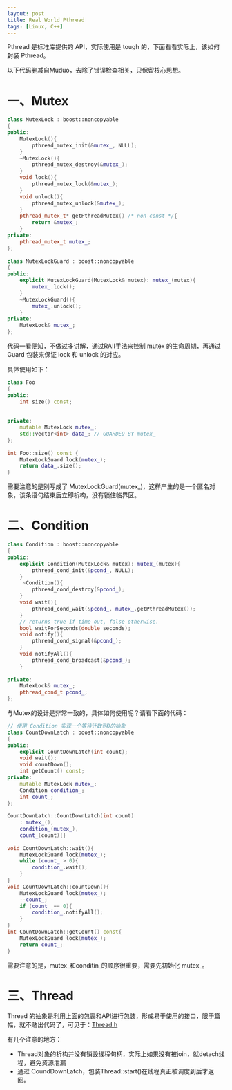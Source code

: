 ```yaml
---
layout: post
title: Real World Pthread
tags: [Linux, C++]
---
```


Pthread 是标准库提供的 API，实际使用是 tough 的，下面看看实际上，该如何封装 Pthread。

以下代码删减自Muduo，去除了错误检查相关，只保留核心思想。

# 一、Mutex

```c++
class MutexLock : boost::noncopyable
{
public:
    MutexLock(){
        pthread_mutex_init(&mutex_, NULL);
    }
    ~MutexLock(){
        pthread_mutex_destroy(&mutex_);
    }
    void lock(){
        pthread_mutex_lock(&mutex_);
    }
    void unlock(){
        pthread_mutex_unlock(&mutex_);
    }
    pthread_mutex_t* getPthreadMutex() /* non-const */{
        return &mutex_;
    }
private:
    pthread_mutex_t mutex_;
};
 
class MutexLockGuard : boost::noncopyable
{
public:
    explicit MutexLockGuard(MutexLock& mutex): mutex_(mutex){
        mutex_.lock();
    }
    ~MutexLockGuard(){
        mutex_.unlock();
    }
private:
    MutexLock& mutex_;
};
```

代码一看便知，不做过多讲解，通过RAII手法来控制 mutex 的生命周期，再通过 Guard 包装来保证 lock 和 unlock 的对应。

具体使用如下：

```c++
class Foo
{
public:
    int size() const;
 
 
private:
    mutable MutexLock mutex_;
    std::vector<int> data_; // GUARDED BY mutex_
};
 
int Foo::size() const {
    MutexLockGuard lock(mutex_);
    return data_.size();
}
```

需要注意的是别写成了 MutexLockGuard(mutex_)，这样产生的是一个匿名对象，该条语句结束后立即析构，没有锁住临界区。


# 二、Condition

```c++
class Condition : boost::noncopyable
{
public:
    explicit Condition(MutexLock& mutex): mutex_(mutex){
        pthread_cond_init(&pcond_, NULL);
    }
     ~Condition(){
        pthread_cond_destroy(&pcond_);
    }
    void wait(){
        pthread_cond_wait(&pcond_, mutex_.getPthreadMutex());
    }
    // returns true if time out, false otherwise.
    bool waitForSeconds(double seconds);
    void notify(){
        pthread_cond_signal(&pcond_);
    }
    void notifyAll(){
        pthread_cond_broadcast(&pcond_);
    }
 
private:
    MutexLock& mutex_;
    pthread_cond_t pcond_;
};
```

与Mutex的设计是非常一致的，具体如何使用呢？请看下面的代码：

```c++
// 使用 Condition 实现一个等待计数到0的抽象
class CountDownLatch : boost::noncopyable
{
public:
    explicit CountDownLatch(int count);
    void wait();
    void countDown();
    int getCount() const;
private:
    mutable MutexLock mutex_;
    Condition condition_;
    int count_;
};
 
CountDownLatch::CountDownLatch(int count)
    : mutex_(),
    condition_(mutex_),
    count_(count){}
 
void CountDownLatch::wait(){
    MutexLockGuard lock(mutex_);
    while (count_ > 0){
        condition_.wait();
    }
}
void CountDownLatch::countDown(){
    MutexLockGuard lock(mutex_);
    --count_;
    if (count_ == 0){
        condition_.notifyAll();
    }
}
int CountDownLatch::getCount() const{
    MutexLockGuard lock(mutex_);
    return count_;
}
```

需要注意的是，mutex_和conditin_的顺序很重要，需要先初始化 mutex_。

# 三、Thread

Thread 的抽象是利用上面的包裹和API进行包装，形成易于使用的接口，限于篇幅，就不贴出代码了，可见于：[Thread.h](https://github.com/chenshuo/muduo/blob/master/muduo/base/Thread.h)

有几个注意的地方：

- Thread对象的析构并没有销毁线程句柄，实际上如果没有被join，就detach线程，避免资源泄漏
- 通过 CoundDownLatch，包装Thread::start()在线程真正被调度到后才返回。